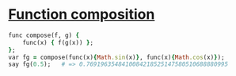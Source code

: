 [1]: http://rosettacode.org/wiki/Function_composition

# [Function composition][1]

```ruby
func compose(f, g) {
    func(x) { f(g(x)) };
};
var fg = compose(func(x){Math.sin(x)}, func(x){Math.cos(x)});
say fg(0.5);   # => 0.7691963548410084218525147580510688880995
```